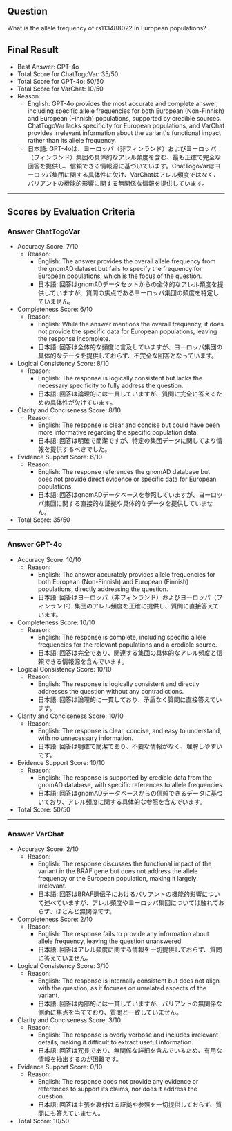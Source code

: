 ## Question

What is the allele frequency of rs113488022 in European populations?

## Final Result

- Best Answer: GPT-4o
- Total Score for ChatTogoVar: 35/50
- Total Score for GPT-4o: 50/50
- Total Score for VarChat: 10/50
- Reason:
  - English: GPT-4o provides the most accurate and complete answer, including specific allele frequencies for both European (Non-Finnish) and European (Finnish) populations, supported by credible sources. ChatTogoVar lacks specificity for European populations, and VarChat provides irrelevant information about the variant's functional impact rather than its allele frequency.
  - 日本語: GPT-4oは、ヨーロッパ（非フィンランド）およびヨーロッパ（フィンランド）集団の具体的なアレル頻度を含む、最も正確で完全な回答を提供し、信頼できる情報源に基づいています。ChatTogoVarはヨーロッパ集団に関する具体性に欠け、VarChatはアレル頻度ではなく、バリアントの機能的影響に関する無関係な情報を提供しています。

---

## Scores by Evaluation Criteria

### Answer ChatTogoVar
- Accuracy Score: 7/10
  - Reason: 
    - English: The answer provides the overall allele frequency from the gnomAD dataset but fails to specify the frequency for European populations, which is the focus of the question.
    - 日本語: 回答はgnomADデータセットからの全体的なアレル頻度を提供していますが、質問の焦点であるヨーロッパ集団の頻度を特定していません。
- Completeness Score: 6/10
  - Reason: 
    - English: While the answer mentions the overall frequency, it does not provide the specific data for European populations, leaving the response incomplete.
    - 日本語: 回答は全体的な頻度に言及していますが、ヨーロッパ集団の具体的なデータを提供しておらず、不完全な回答となっています。
- Logical Consistency Score: 8/10
  - Reason: 
    - English: The response is logically consistent but lacks the necessary specificity to fully address the question.
    - 日本語: 回答は論理的には一貫していますが、質問に完全に答えるための具体性が欠けています。
- Clarity and Conciseness Score: 8/10
  - Reason: 
    - English: The response is clear and concise but could have been more informative regarding the specific population data.
    - 日本語: 回答は明確で簡潔ですが、特定の集団データに関してより情報を提供するべきでした。
- Evidence Support Score: 6/10
  - Reason: 
    - English: The response references the gnomAD database but does not provide direct evidence or specific data for European populations.
    - 日本語: 回答はgnomADデータベースを参照していますが、ヨーロッパ集団に関する直接的な証拠や具体的なデータを提供していません。
- Total Score: 35/50

---

### Answer GPT-4o
- Accuracy Score: 10/10
  - Reason: 
    - English: The answer accurately provides allele frequencies for both European (Non-Finnish) and European (Finnish) populations, directly addressing the question.
    - 日本語: 回答はヨーロッパ（非フィンランド）およびヨーロッパ（フィンランド）集団のアレル頻度を正確に提供し、質問に直接答えています。
- Completeness Score: 10/10
  - Reason: 
    - English: The response is complete, including specific allele frequencies for the relevant populations and a credible source.
    - 日本語: 回答は完全であり、関連する集団の具体的なアレル頻度と信頼できる情報源を含んでいます。
- Logical Consistency Score: 10/10
  - Reason: 
    - English: The response is logically consistent and directly addresses the question without any contradictions.
    - 日本語: 回答は論理的に一貫しており、矛盾なく質問に直接答えています。
- Clarity and Conciseness Score: 10/10
  - Reason: 
    - English: The response is clear, concise, and easy to understand, with no unnecessary information.
    - 日本語: 回答は明確で簡潔であり、不要な情報がなく、理解しやすいです。
- Evidence Support Score: 10/10
  - Reason: 
    - English: The response is supported by credible data from the gnomAD database, with specific references to allele frequencies.
    - 日本語: 回答はgnomADデータベースからの信頼できるデータに基づいており、アレル頻度に関する具体的な参照を含んでいます。
- Total Score: 50/50

---

### Answer VarChat
- Accuracy Score: 2/10
  - Reason: 
    - English: The response discusses the functional impact of the variant in the BRAF gene but does not address the allele frequency or the European population, making it largely irrelevant.
    - 日本語: 回答はBRAF遺伝子におけるバリアントの機能的影響について述べていますが、アレル頻度やヨーロッパ集団については触れておらず、ほとんど無関係です。
- Completeness Score: 2/10
  - Reason: 
    - English: The response fails to provide any information about allele frequency, leaving the question unanswered.
    - 日本語: 回答はアレル頻度に関する情報を一切提供しておらず、質問に答えていません。
- Logical Consistency Score: 3/10
  - Reason: 
    - English: The response is internally consistent but does not align with the question, as it focuses on unrelated aspects of the variant.
    - 日本語: 回答は内部的には一貫していますが、バリアントの無関係な側面に焦点を当てており、質問と一致していません。
- Clarity and Conciseness Score: 3/10
  - Reason: 
    - English: The response is overly verbose and includes irrelevant details, making it difficult to extract useful information.
    - 日本語: 回答は冗長であり、無関係な詳細を含んでいるため、有用な情報を抽出するのが困難です。
- Evidence Support Score: 0/10
  - Reason: 
    - English: The response does not provide any evidence or references to support its claims, nor does it address the question.
    - 日本語: 回答は主張を裏付ける証拠や参照を一切提供しておらず、質問にも答えていません。
- Total Score: 10/50
